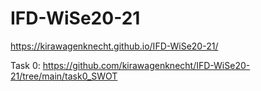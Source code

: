 # IFD-WiSe20-21

https://kirawagenknecht.github.io/IFD-WiSe20-21/

Task 0: https://github.com/kirawagenknecht/IFD-WiSe20-21/tree/main/task0_SWOT
